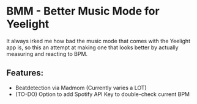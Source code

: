 # BMM - Better Music Mode for Yeelight

It always irked me how bad the music mode that comes with the Yeelight app is, so this an attempt at making one that looks better by actually measuring and reacting to BPM.

## Features:

- Beatdetection via Madmom (Currently varies a LOT)
- (TO-DO) Option to add Spotify API Key to double-check current BPM



